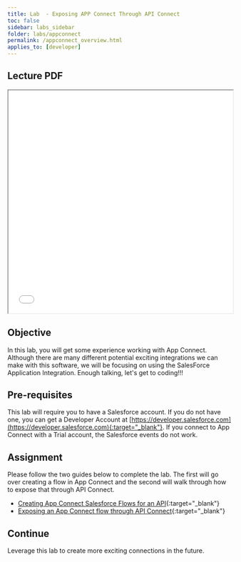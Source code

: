 ```yaml
---
title: Lab  - Exposing APP Connect Through API Connect
toc: false
sidebar: labs_sidebar
folder: labs/appconnect
permalink: /appconnect_overview.html
applies_to: [developer]
---
```


## Lecture PDF

 <iframe style="overflow:hidden;height:500;width:100%" height="500" width="100%" src="./assets/lectures/Lecture-App_Connect_Pro.pdf"> </iframe>

## Objective

In this lab, you will get some experience working with App Connect.  Although there are many different potential exciting integrations we can make with this software, we will be focusing on using the SalesForce Application Integration.  Enough talking, let's get to coding!!!  

## Pre-requisites

This lab will require you to have a Salesforce account.  If you do not have one, you can get a Developer Account at [https://developer.salesforce.com](https://developer.salesforce.com){:target="_blank"}.  If you connect to App Connect with a Trial account, the Salesforce events do not work. 


## Assignment

Please follow the two guides below to complete the lab.  The first will go over creating a flow in App Connect and the second will walk through how to expose that through API Connect. 

+ [Creating App Connect Salesforce Flows for an API](https://developer.ibm.com/integration/docs/app-connect/tutorials-for-ibm-app-connect/creating-flows-api/){:target="_blank"}
+ [Exposing an App Connect flow through API Connect](https://developer.ibm.com/integration/blog/2017/08/29/exposing-app-connect-flow-api-connect/){:target="_blank"}


## Continue

Leverage this lab to create more exciting connections in the future. 
